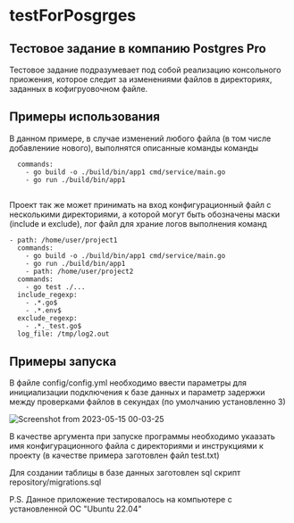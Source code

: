 # testForPosgrges
## Тестовое задание в компанию Postgres Pro
Тестовое задание подразумевает под собой реализацию консольного приожения, которое следит за изменениями файлов в директориях, заданных в кофигруовочном файле.
## Примеры использования
В данном примере, в случае изменений любого файла (в том числе добавлениие нового), выполнятся описанные команды команды
```- path: /home/user/project1
  commands:
    - go build -o ./build/bin/app1 cmd/service/main.go
    - go run ./build/bin/app1
```
##
Проект так же может принимать на вход конфигурационный файл с несколькими директориями, а которой могут быть обозначены маски (include и exclude), лог файл для храние логов выполнения команд
```
- path: /home/user/project1
  commands:
    - go build -o ./build/bin/app1 cmd/service/main.go
    - go run ./build/bin/app1
    - path: /home/user/project2
  commands:
    - go test ./...
  include_regexp:
    - .*.go$
    - .*.env$
  exclude_regexp:
    - .*._test.go$
  log_file: /tmp/log2.out
```
## Примеры запуска
В файле config/config.yml необходимо ввести параметры для инициализации подключения к базе данных и параметр задержки между проверками файлов в секундах (по умолчанию установленно 3)

![Screenshot from 2023-05-15 00-03-25](https://github.com/almazius/testForPosgrges/assets/101062396/bf7ffcbe-9115-4536-9bcd-15c0e93e75ae)

В качестве аргумента при запуске программы необходимо укаазать имя конфигурационного файла с директориями и инструкциями к проекту (в качестве примера заготовлен файл test.txt)

Для создании таблицы в базе данных заготовлен sql скрипт repository/migrations.sql

P.S. Данное приложение тестировалось на компьютере с установленной ОС "Ubuntu 22.04"
